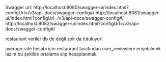 Swagger url: http://localhost:8080/swagger-ui/index.html?configUrl=/v3/api-docs/swagger-config#/
http://localhost:8081/swagger-ui/index.html?configUrl=/v3/api-docs/swagger-config#/
http://localhost:8082/swagger-ui/index.html?configUrl=/v3/api-docs/swagger-config#/

restaurant veriler db de değil solr da tutuluyor!

average rate hesabı için restaurant tarafından user_reviewlere erişebilmek lazım
bu şekilde ortalama alıp hesaplanmalı.